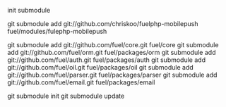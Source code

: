 init submodule


git submodule add git://github.com/chriskoo/fuelphp-mobilepush fuel/modules/fulephp-mobilepush

git submodule add git://github.com/fuel/core.git fuel/core
git submodule add git://github.com/fuel/orm.git fuel/packages/orm
git submodule add git://github.com/fuel/auth.git fuel/packages/auth
git submodule add git://github.com/fuel/oil.git fuel/packages/oil
git submodule add git://github.com/fuel/parser.git fuel/packages/parser
git submodule add git://github.com/fuel/email.git fuel/packages/email


git submodule init
git submodule update